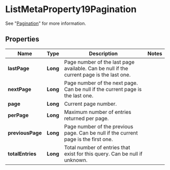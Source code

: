 

# ListMetaProperty19Pagination

See \"[Pagination](https://docs.hetzner.cloud)\" for more information.

## Properties

| Name | Type | Description | Notes |
|------------ | ------------- | ------------- | -------------|
|**lastPage** | **Long** | Page number of the last page available. Can be null if the current page is the last one. |  |
|**nextPage** | **Long** | Page number of the next page. Can be null if the current page is the last one. |  |
|**page** | **Long** | Current page number. |  |
|**perPage** | **Long** | Maximum number of entries returned per page. |  |
|**previousPage** | **Long** | Page number of the previous page. Can be null if the current page is the first one. |  |
|**totalEntries** | **Long** | Total number of entries that exist for this query. Can be null if unknown. |  |



